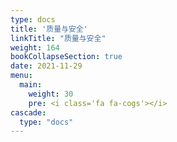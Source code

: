 ```yaml
---
type: docs
title: '质量与安全'
linkTitle: "质量与安全"
weight: 164
bookCollapseSection: true
date: 2021-11-29
menu:
  main:
    weight: 30
    pre: <i class='fa fa-cogs'></i>
cascade:
  type: "docs"
---
```


